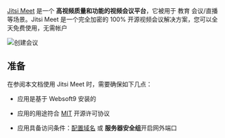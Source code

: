 [Jitsi Meet](https://jitsi.org/) 是一个 **高视频质量和功能的视频会议平台**，它被用于 教育 会议/直播  等场景。Jitsi Meet 是一个完全加密的 100% 开源视频会议解决方案，您可以全天免费使用，无需帐户


![创建会议](https://libs.websoft9.com/Websoft9/DocsPicture/zh/jitsi/jitsi-gui-websoft9.png)


## 准备

在参阅本文档使用 Jitsi Meet 时，需要确保如下几点：

- 应用是基于 Websoft9 安装的

- 应用的用途符合 [MIT](https://opensource.org/licenses/MIT) 开源许可协议

- 应用具备访问条件：[配置域名](./guide/appsetdomain) 或 **服务器安全组**开启网外端口